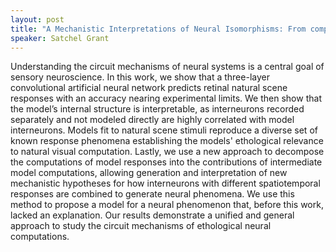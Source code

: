 ```yaml
---
layout: post
title: "A Mechanistic Interpretations of Neural Isomorphisms: From computations to neurons"
speaker: Satchel Grant
---
```


Understanding the circuit mechanisms of neural systems is a central goal of sensory neuroscience. In this work, we show that a three-layer convolutional artificial neural network predicts retinal natural scene responses with an accuracy nearing experimental limits. We then show that the model’s internal structure is interpretable, as interneurons recorded separately and not modeled directly are highly correlated with model interneurons. Models fit to natural scene stimuli reproduce a diverse set of known response phenomena establishing the models' ethological relevance to natural visual computation. Lastly, we use a new approach to decompose the computations of model responses into the contributions of intermediate model computations, allowing generation and interpretation of new mechanistic hypotheses for how interneurons with different spatiotemporal responses are combined to generate neural phenomena. We use this method to propose a model for a neural phenomenon that, before this work, lacked an explanation. Our results demonstrate a unified and general approach to study the circuit mechanisms of ethological neural computations.
